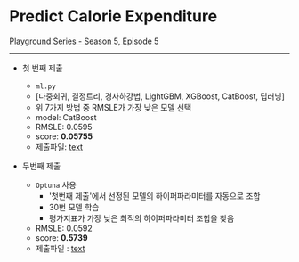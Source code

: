 # Predict Calorie Expenditure
[Playground Series - Season 5, Episode 5](https://www.kaggle.com/competitions/playground-series-s5e5/)

---

- 첫 번째 제출
    + ```ml.py```
    + [다중회귀, 결정트리, 경사하강법, LightGBM, XGBoost, CatBoost, 딥러닝]
    + 위 7가지 방법 중 RMSLE가 가장 낮은 모델 선택
    + model: CatBoost
    + RMSLE: 0.0595
    + score: **0.05755**
    + 제출파일: [text](submission_CatBoost_20250526_163800.csv)

- 두번째 제출
    + ```Optuna``` 사용
        - '첫번째 제출'에서 선정된 모델의 하이퍼파라미터를 자동으로 조합
        - 30번 모델 학습
        - 평가지표가 가장 낮은 최적의 하이퍼파라미터 조합을 찾음
    + RMSLE: 0.0592
    + score: **0.5739**
    + 제출파일 : [text](submission_catboost_optuna_20250526_173823.csv)

